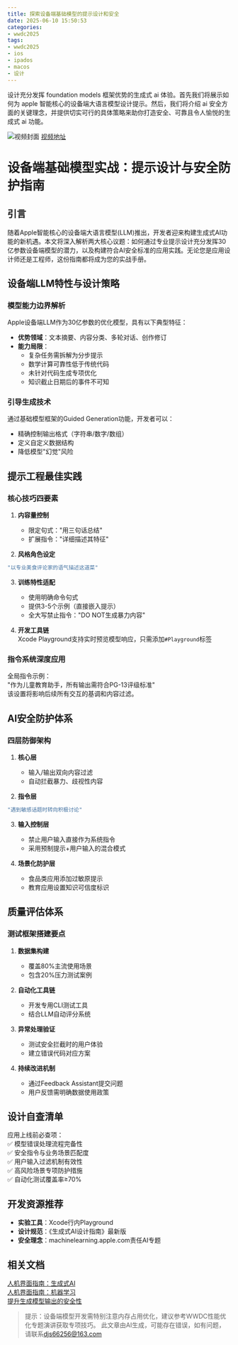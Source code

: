 ```yaml
---
title: 探索设备端基础模型的提示设计和安全
date: 2025-06-10 15:50:53
categories:
- wwdc2025
tags:
- wwdc2025
- ios
- ipados
- macos
- 设计
---
```

设计充分发挥 foundation models 框架优势的生成式 ai 体验。首先我们将展示如何为 apple 智能核心的设备端大语言模型设计提示。然后，我们将介绍 ai 安全方面的关键理念，并提供切实可行的具体策略来助你打造安全、可靠且令人愉悦的生成式 ai 功能。
<!--more-->

![视频封面](https://devimages-cdn.apple.com/wwdc-services/images/3055294D-836B-4513-B7B0-0BC5666246B0/10049/10049_wide_250x141_2x.jpg)
[视频地址](https://developer.apple.com/cn/videos/play/wwdc2025/248/)

# 设备端基础模型实战：提示设计与安全防护指南  

## 引言  
随着Apple智能核心的设备端大语言模型(LLM)推出，开发者迎来构建生成式AI功能的新机遇。本文将深入解析两大核心议题：如何通过专业提示设计充分发挥30亿参数设备端模型的潜力，以及构建符合AI安全标准的应用实践。无论您是应用设计师还是工程师，这份指南都将成为您的实战手册。

## 设备端LLM特性与设计策略  

### 模型能力边界解析  
Apple设备端LLM作为30亿参数的优化模型，具有以下典型特征：  
- **优势领域**：文本摘要、内容分类、多轮对话、创作修订  
- **能力局限**：  
  - 复杂任务需拆解为分步提示  
  - 数学计算可靠性低于传统代码  
  - 未针对代码生成专项优化  
  - 知识截止日期后的事件不可知  

### 引导生成技术  
通过基础模型框架的Guided Generation功能，开发者可以：  
- 精确控制输出格式（字符串/数字/数组）  
- 定义自定义数据结构  
- 降低模型"幻觉"风险  

## 提示工程最佳实践  

### 核心技巧四要素  
1. **内容量控制**  
   - 限定句式："用三句话总结"  
   - 扩展指令："详细描述其特征"  

2. **风格角色设定**  
```swift
"以专业美食评论家的语气描述这道菜"
```

3. **训练特性适配**  
   - 使用明确命令句式  
   - 提供3-5个示例（直接嵌入提示）  
   - 全大写禁止指令："DO NOT生成暴力内容"  

4. **开发工具链**  
   Xcode Playground支持实时预览模型响应，只需添加`#Playground`标签  

### 指令系统深度应用  
全局指令示例：  
"作为儿童教育助手，所有输出需符合PG-13评级标准"  
该设置将影响后续所有交互的基调和内容过滤。

## AI安全防护体系  

### 四层防御架构  
1. **核心层**  
   - 输入/输出双向内容过滤  
   - 自动拦截暴力、歧视性内容  

2. **指令层**  
```swift
"遇到敏感话题时转向积极讨论"
```

3. **输入控制层**  
   - 禁止用户输入直接作为系统指令  
   - 采用预制提示+用户输入的混合模式  

4. **场景化防护层**  
   - 食品类应用添加过敏原提示  
   - 教育应用设置知识可信度标识  

## 质量评估体系  

### 测试框架搭建要点  
1. **数据集构建**  
   - 覆盖80%主流使用场景  
   - 包含20%压力测试案例  

2. **自动化工具链**  
   - 开发专用CLI测试工具  
   - 结合LLM自动评分系统  

3. **异常处理验证**  
   - 测试安全拦截时的用户体验  
   - 建立错误代码对应方案  

4. **持续改进机制**  
   - 通过Feedback Assistant提交问题  
   - 用户反馈需明确数据使用政策  

## 设计自查清单  

应用上线前必查项：  
✅ 模型错误处理流程完备性  
✅ 安全指令与业务场景匹配度  
✅ 用户输入过滤机制有效性  
✅ 高风险场景专项防护措施  
✅ 自动化测试覆盖率≥70%  

## 开发资源推荐  

- **实验工具**：Xcode行内Playground  
- **设计规范**：《生成式AI设计指南》最新版  
- **安全理念**：machinelearning.apple.com责任AI专题  

## 相关文档  

[人机界面指南：生成式AI](https://developer.apple.com/design/human-interface-guidelines/generative-ai)  
[人机界面指南：机器学习](https://developer.apple.com/design/human-interface-guidelines/machine-learning)  
[提升生成模型输出的安全性](https://developer.apple.com/documentation/FoundationModels/improving-safety-from-generative-model-output)  

> 提示：设备端模型开发需特别注意内存占用优化，建议参考WWDC性能优化专题演讲获取专项技巧。
> 此文章由AI生成，可能存在错误，如有问题，请联系[djs66256@163.com](djs66256@163.com)